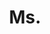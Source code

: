 ---
name: Saumya Jetley
title: Ms.
email: saumya.jetley@gmail.com
website:  http://www.robots.ox.ac.uk/~sjetley
note: Examined by Tinne Tuytelaars
category: Graduated PhD Students
photo: 
---